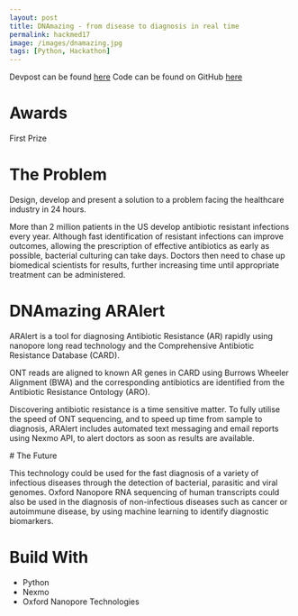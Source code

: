 ```yaml
---
layout: post
title: DNAmazing - from disease to diagnosis in real time
permalink: hackmed17
image: /images/dnamazing.jpg
tags: [Python, Hackathon]
---
```


Devpost can be found [here](https://devpost.com/software/dnamazing)
Code can be found on GitHub [here](https://github.com/HarrisonCooper/DNAmazing)

# Awards
First Prize

# The Problem

Design, develop and present a solution to a problem facing the healthcare industry in 24 hours.

More than 2 million patients in the US develop antibiotic resistant infections every year. Although fast identification of resistant infections can improve outcomes, allowing the prescription of effective antibiotics as early as possible, bacterial culturing can take days. Doctors then need to chase up biomedical scientists for results, further increasing time until appropriate treatment can be administered.

# DNAmazing ARAlert

ARAlert is a tool for diagnosing Antibiotic Resistance (AR) rapidly using nanopore long read technology and the Comprehensive Antibiotic Resistance Database (CARD).

ONT reads are aligned to known AR genes in CARD using Burrows Wheeler Alignment (BWA) and the corresponding antibiotics are identified from the Antibiotic Resistance Ontology (ARO).

Discovering antibiotic resistance is a time sensitive matter. To fully utilise the speed of ONT sequencing, and to speed up time from sample to diagnosis, ARAlert includes automated text messaging and email reports using Nexmo API, to alert doctors as soon as results are available.

# The Future

This technology could be used for the fast diagnosis of a variety of infectious diseases through the detection of bacterial, parasitic and viral genomes. Oxford Nanopore RNA sequencing of human transcripts could also be used in the diagnosis of non-infectious diseases such as cancer or autoimmune disease, by using machine learning to identify diagnostic biomarkers.

# Build With
* Python
* Nexmo
* Oxford Nanopore Technologies
